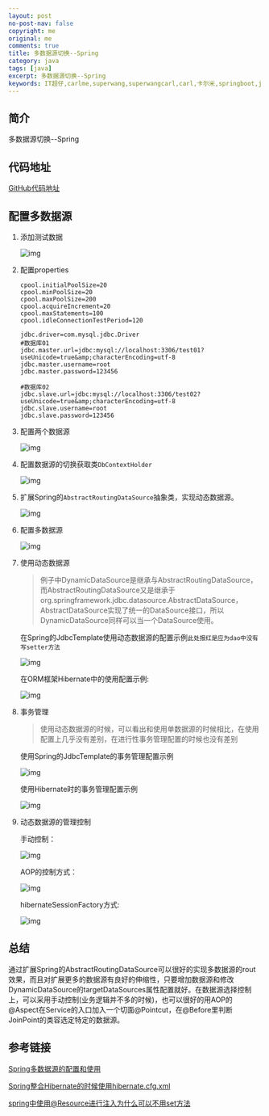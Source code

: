```yaml
---
layout: post
no-post-nav: false 
copyright: me
original: me
comments: true
title: 多数据源切换--Spring
category: java
tags: [java]
excerpt: 多数据源切换--Spring
keywords: IT超仔,carlme,superwang,superwangcarl,carl,卡尔米,springboot,java
---
```


## 简介

多数据源切换--Spring

## 代码地址

[GitHub代码地址](https://github.com/SuperWangCarl/spring-boot-examples/tree/master/data-multidatasources/data-multi-spring)

## 配置多数据源

1. 添加测试数据

   ![img]({{site.cdn}}assets/images/blog/2019/20190606133122.png)

2. 配置properties

   ```properties
   cpool.initialPoolSize=20
   cpool.minPoolSize=20
   cpool.maxPoolSize=200
   cpool.acquireIncrement=20
   cpool.maxStatements=100
   cpool.idleConnectionTestPeriod=120
           
   jdbc.driver=com.mysql.jdbc.Driver
   #数据库01
   jdbc.master.url=jdbc:mysql://localhost:3306/test01?useUnicode=true&amp;characterEncoding=utf-8
   jdbc.master.username=root
   jdbc.master.password=123456

   #数据库02
   jdbc.slave.url=jdbc:mysql://localhost:3306/test02?useUnicode=true&amp;characterEncoding=utf-8
   jdbc.slave.username=root
   jdbc.slave.password=123456
   ```

3. 配置两个数据源

   ![img]({{site.cdn}}assets/images/blog/2019/20190606103815.png)

4. 配置数据源的切换获取类`DbContextHolder`

   ![img]({{site.cdn}}assets/images/blog/2019/20190606103544.png)

5. 扩展Spring的`AbstractRoutingDataSource`抽象类，实现动态数据源。

   ![img]({{site.cdn}}assets/images/blog/2019/20190606103237.png)

6. 配置多数据源

   ![img]({{site.cdn}}assets/images/blog/2019/20190606103831.png)

7. 使用动态数据源

   >  例子中DynamicDataSource是继承与AbstractRoutingDataSource，而AbstractRoutingDataSource又是继承于org.springframework.jdbc.datasource.AbstractDataSource，AbstractDataSource实现了统一的DataSource接口，所以DynamicDataSource同样可以当一个DataSource使用。

    在Spring的JdbcTemplate使用动态数据源的配置示例`此处报红是应为dao中没有写setter方法`

   ![img]({{site.cdn}}assets/images/blog/2019/20190606104917.png)

   在ORM框架Hibernate中的使用配置示例:

   ![img]({{site.cdn}}assets/images/blog/2019/20190606104944.png)

8. 事务管理

   > 使用动态数据源的时候，可以看出和使用单数据源的时候相比，在使用配置上几乎没有差别，在进行性事务管理配置的时候也没有差别

   使用Spring的JdbcTemplate的事务管理配置示例

   ![img]({{site.cdn}}assets/images/blog/2019/20190606105938.png)

   使用Hibernate时的事务管理配置示例

   ![img]({{site.cdn}}assets/images/blog/2019/20190606105957.png)

9. 动态数据源的管理控制

   手动控制：

   ![img]({{site.cdn}}assets/images/blog/2019/20190606132633.png)

   AOP的控制方式：

   ![img]({{site.cdn}}assets/images/blog/2019/20190606134901.png)

   hibernateSessionFactory方式:

   ![img]({{site.cdn}}assets/images/blog/2019/20190606132813.png)

## 总结

 通过扩展Spring的AbstractRoutingDataSource可以很好的实现多数据源的rout效果，而且对扩展更多的数据源有良好的伸缩性，只要增加数据源和修改DynamicDataSource的targetDataSources属性配置就好。在数据源选择控制上，可以采用手动控制(业务逻辑并不多的时候)，也可以很好的用AOP的@Aspect在Service的入口加入一个切面@Pointcut，在@Before里判断JoinPoint的类容选定特定的数据源。

## 参考链接

[Spring多数据源的配置和使用](https://blog.csdn.net/rj042/article/details/21654627)

[Spring整合Hibernate的时候使用hibernate.cfg.xml](https://www.cnblogs.com/JamKong/p/4548785.html)

[spring中使用@Resource进行注入为什么可以不用set方法](https://q.cnblogs.com/q/80710/)